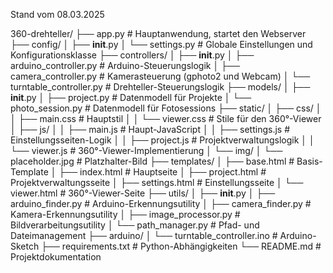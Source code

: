 Stand vom 08.03.2025

360-drehteller/
├── app.py                  # Hauptanwendung, startet den Webserver
├── config/
│   ├── __init__.py
│   └── settings.py         # Globale Einstellungen und Konfigurationsklasse
├── controllers/
│   ├── __init__.py
│   ├── arduino_controller.py  # Arduino-Steuerungslogik
│   ├── camera_controller.py   # Kamerasteuerung (gphoto2 und Webcam)
│   └── turntable_controller.py # Drehteller-Steuerungslogik
├── models/
│   ├── __init__.py
│   ├── project.py          # Datenmodell für Projekte
│   └── photo_session.py    # Datenmodell für Fotosessions
├── static/
│   ├── css/
│   │   ├── main.css        # Hauptstil
│   │   └── viewer.css      # Stile für den 360°-Viewer
│   ├── js/
│   │   ├── main.js         # Haupt-JavaScript
│   │   ├── settings.js     # Einstellungsseiten-Logik
│   │   ├── project.js      # Projektverwaltungslogik
│   │   └── viewer.js       # 360°-Viewer-Implementierung
│   └── img/
│       └── placeholder.jpg # Platzhalter-Bild
├── templates/
│   ├── base.html           # Basis-Template
│   ├── index.html          # Hauptseite
│   ├── project.html        # Projektverwaltungsseite
│   ├── settings.html       # Einstellungsseite
│   └── viewer.html         # 360°-Viewer-Seite
├── utils/
│   ├── __init__.py
│   ├── arduino_finder.py   # Arduino-Erkennungsutility
│   ├── camera_finder.py    # Kamera-Erkennungsutility
│   ├── image_processor.py  # Bildverarbeitungsutility
│   └── path_manager.py     # Pfad- und Dateimanagement
├── arduino/
│   └── turntable_controller.ino  # Arduino-Sketch
├── requirements.txt        # Python-Abhängigkeiten
└── README.md               # Projektdokumentation

